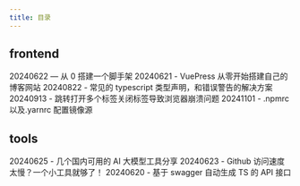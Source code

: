 ```yaml
---
title: 目录
---
```


## frontend

20240622 — 从 0 搭建一个脚手架
20240621 - VuePress 从零开始搭建自己的博客网站
20240822 - 常见的 typescript 类型声明，和错误警告的解决方案
20240913 - 跳转打开多个标签关闭标签导致浏览器崩溃问题
20241101 - .npmrc 以及.yarnrc 配置镜像源

## tools

20240625 - 几个国内可用的 AI 大模型工具分享
20240623 - Github 访问速度太慢？一个小工具就够了！
20240620 - 基于 swagger 自动生成 TS 的 API 接口
